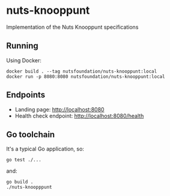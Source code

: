 # nuts-knooppunt
Implementation of the Nuts Knooppunt specifications

## Running
Using Docker:

```shell
docker build . --tag nutsfoundation/nuts-knooppunt:local
docker run -p 8080:8080 nutsfoundation/nuts-knooppunt:local
```

## Endpoints

- Landing page: [http://localhost:8080](http://localhost:8080)
- Health check endpoint: [http://localhost:8080/health](http://localhost:8080/health)

## Go toolchain
It's a typical Go application, so:

```shell
go test ./...
```

and:

```shell
go build .
./nuts-knoopppunt
```